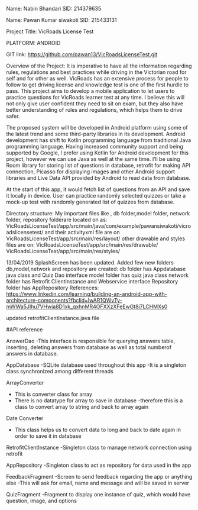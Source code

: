 
Name: Nabin Bhandari  SID: 214379635

Name: Pawan Kumar siwakoti SID: 215433131

Project Title: VicRoads License Test

PLATFORM: ANDROID

GIT link: https://github.com/pawan13/VicRoadsLicenseTest.git

Overview of the Project: 
It is imperative to have all the information regarding rules, regulations and best practices while driving in the Victorian road for self and for other as well. VicRoads has an extensive process for people to follow to get driving license and knowledge test is one of the first hurdle to pass. This project aims to develop a mobile application to let users to practice questions for VicRoads learner test at any time. I believe this will not only give user confident they need to sit on exam, but they also have better understanding of rules and regulations, which helps them to drive safer.

The proposed system will be developed in Android platform using some of the latest trend and some third-party libraries in its development. Android development has shift to Kotlin programming language from traditional Java programming language. Having increased community support and being supported by Google, I prefer using Kotlin for Android development for this project, however we can use Java as well at the same time. I’ll be using Room library for storing list of questions in database, retrofit for making API connection, Picasso for displaying images and other Android support libraries and Live Data API provided by Android to read data from database.

At the start of this app, it would fetch list of questions from an API and save it locally in device. User can practice randomly selected quizzes or take a mock-up test with randomly generated list of quizzes from database.


Directory structure:
My important files like , db folder,model folder, network folder, repository folderare located on  as:
VicRoadsLicenseTest/app/src/main/java/com/example/pawansiwakoti/vicroadslicensetest/
and their activityxml file are on
VicRoadsLicenseTest/app/src/main/res/layout/
other drawable and styles files are on:
VicRoadsLicenseTest/app/src/main/res/drawable/
VicRoadsLicenseTest/app/src/main/res/styles/

13/04/2019
SplashScreen has been updated.
Added few new folders db,model,network and repository are created:
db folder has Appdatabase java class and Quiz Dao interface
model folder has quiz java class
network folder has Retrofit ClientInstance and Webservice interface
Repository folder has AppRepository
References:
https://www.linkedin.com/learning/building-an-android-app-with-architecture-components?fbclid=IwAR1QWvTy-mWWa5JIhu7VHwia8D1xk_qxhnMR4OFXXzXFeEwGt8j7LCHMXs0

updated retrofitClientInstance.java file

#API reference

AnswerDao
-This interface is responsible for querying answers table,
inserting, deleting answers from database as well as total numberof answers in database.


AppDatabase
-SQLite database used throughout this app
-It is a singleton class synchronized among different threads


ArrayConverter
- This is converter class for array
- There is no datatype for array to save in database
-therefore this is a class to convert array to string and back to array again


Date Converter
- This class helps us to convert data to long and back to date again in order to save it in database


RetrofitClientInstance
-Singleton class to manage network connection using retrofit


AppRepository
-Singleton class to act as repository for data used in the app


FeedbackFragment
-Screen to send feedback regarding the app or anything else
-This will ask for email, name and message and will be saved in server


QuizFragment
-Fragment to display one instance of quiz, which would have question, image, and options

